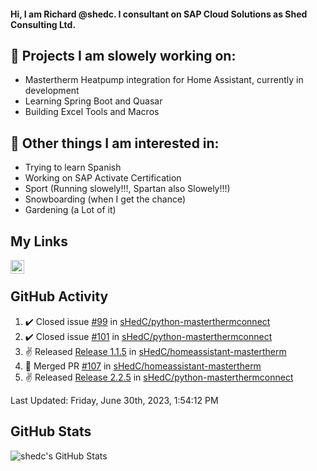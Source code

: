 #### Hi, I am Richard @shedc. I consultant on SAP Cloud Solutions as Shed Consulting Ltd.

## 👋 Projects I am slowely working on:
- Mastertherm Heatpump integration for Home Assistant, currently in development
- Learning Spring Boot and Quasar
- Building Excel Tools and Macros

## 👀 Other things I am interested in:
- Trying to learn Spanish
- Working on SAP Activate Certification
- Sport (Running slowely!!!, Spartan also Slowely!!!)
- Snowboarding (when I get the chance)
- Gardening (a Lot of it)

## My Links
[<img align="left" alt="shedc | LinkedIn" width="22px" src="https://cdn.jsdelivr.net/npm/simple-icons@v3/icons/linkedin.svg" />][linkedin]

<br/>

## GitHub Activity
<!--RECENT_ACTIVITY:start-->
1. ✔️ Closed issue [#99](https://github.com/sHedC/python-masterthermconnect/issues/99) in [sHedC/python-masterthermconnect](https://github.com/sHedC/python-masterthermconnect)
2. ✔️ Closed issue [#101](https://github.com/sHedC/python-masterthermconnect/issues/101) in [sHedC/python-masterthermconnect](https://github.com/sHedC/python-masterthermconnect)
3. ✌️ Released [Release 1.1.5](https://github.com/sHedC/homeassistant-mastertherm/releases/tag/1.1.5) in [sHedC/homeassistant-mastertherm](https://github.com/sHedC/homeassistant-mastertherm)
4. 🎉 Merged PR [#107](https://github.com/sHedC/homeassistant-mastertherm/pull/107) in [sHedC/homeassistant-mastertherm](https://github.com/sHedC/homeassistant-mastertherm)
5. ✌️ Released [Release 2.2.5](https://github.com/sHedC/python-masterthermconnect/releases/tag/2.2.5) in [sHedC/python-masterthermconnect](https://github.com/sHedC/python-masterthermconnect)
<!--RECENT_ACTIVITY:end-->
<!--RECENT_ACTIVITY:last_update-->
Last Updated: Friday, June 30th, 2023, 1:54:12 PM
<!--RECENT_ACTIVITY:last_update_end-->

## GitHub Stats
<img align="left" alt="shedc's GitHub Stats" src="https://github-readme-stats.vercel.app/api?username=shedc&show_icons=true&hide_title=true" />

[linkedin]: https://www.linkedin.com/in/richard-holmes-3314251/
